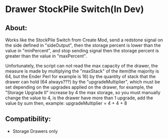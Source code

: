 # Drawer StockPile Switch(In Dev)

## About:
Works like the StockPile Switch from Create Mod, send a redstone signal on the side defined in "sideOutput", then the storage percent is lower than the value in "minPercent", and stop sending signal then the storage percent is greater than the value in "maxPercent".

Unfortunately, the script can not read the max capacity of the drawer, the measure is made by multiplying the "maxStack" of the item(the majority is 64, but the Ender Perl for example is 16) by the quantity of stack that the drawer can hold (64 always???) by the "upgradeMultiplier", which must be set depending on the upgrades applied on the drawer, for example, the "Storage Upgrade II" increase by 4 the max storage, so you must manually change the value to 4, is the drawer have more than 1 upgrade, add the value by sum then, example: upgradeMultiplier = 4 + 4 + 8


## Compatibility:
- Storage Drawers only


